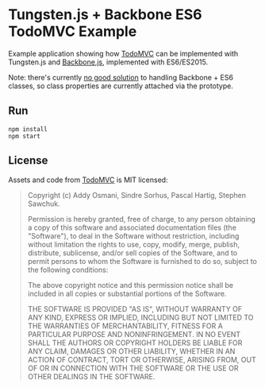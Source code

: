 # Tungsten.js + Backbone ES6 TodoMVC Example

Example application showing how [TodoMVC](http://todomvc.com/) can be implemented with Tungsten.js and [Backbone.js](http://backbonejs.org/), implemented with ES6/ES2015.

Note: there's currently [no good solution](https://github.com/jashkenas/backbone/issues/3560) to handling Backbone + ES6 classes, so class properties are currently attached via the prototype.

## Run

    npm install
    npm start
    
## License

Assets and code from [TodoMVC](https://github.com/tastejs/todomvc) is MIT licensed:

> Copyright (c) Addy Osmani, Sindre Sorhus, Pascal Hartig, Stephen Sawchuk.
> 
> Permission is hereby granted, free of charge, to any person obtaining a copy of this software and associated documentation files (the "Software"), to deal in the Software without restriction, including without limitation the rights to use, copy, modify, merge, publish, distribute, sublicense, and/or sell copies of the Software, and to permit persons to whom the Software is furnished to do so, subject to the following conditions:
> 
> The above copyright notice and this permission notice shall be included in all copies or substantial portions of the Software.
> 
> THE SOFTWARE IS PROVIDED "AS IS", WITHOUT WARRANTY OF ANY KIND, EXPRESS OR IMPLIED, INCLUDING BUT NOT LIMITED TO THE WARRANTIES OF MERCHANTABILITY, FITNESS FOR A PARTICULAR PURPOSE AND NONINFRINGEMENT. IN NO EVENT SHALL THE AUTHORS OR COPYRIGHT HOLDERS BE LIABLE FOR ANY CLAIM, DAMAGES OR OTHER LIABILITY, WHETHER IN AN ACTION OF CONTRACT, TORT OR OTHERWISE, ARISING FROM, OUT OF OR IN CONNECTION WITH THE SOFTWARE OR THE USE OR OTHER DEALINGS IN THE SOFTWARE.
